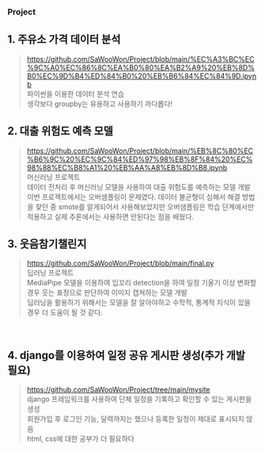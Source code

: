 ### Project
## 1. 주유소 가격 데이터 분석 <br>
  > https://github.com/SaWooWon/Project/blob/main/%EC%A3%BC%EC%9C%A0%EC%86%8C%EA%B0%80%EA%B2%A9%20%EB%8D%B0%EC%9D%B4%ED%84%B0%20%EB%B6%84%EC%84%9D.ipynb <br>
  > 파이썬을 이용한 데이터 분석 연습 <br>
  > 생각보다 groupby는 유용하고 사용하기 까다롭다! <br>

## 2. 대출 위험도 예측 모델 <br>
  > https://github.com/SaWooWon/Project/blob/main/%EB%8C%80%EC%B6%9C%20%EC%9C%84%ED%97%98%EB%8F%84%20%EC%98%88%EC%B8%A1%20%EB%AA%A8%EB%8D%B8.ipynb <br>
  > 머신러닝 프로젝트 <br>
  > 데이터 전처리 후 머신러닝 모델을 사용하여 대출 위험도를 예측하는 모델 개발 <br>
  > 이번 프로젝트에서는 오버샘플링이 문제였다. 데이터 불균형이 심해서 해결 방법을 찾던 중 smote를 알게되어서 사용해보았지만 오버샘플링은 학습 단계에서만 적용하고 실제 추론에서는 사용하면 안된다는 점을 배웠다. <br>


## 3. 웃음참기챌린지 <br>
  > https://github.com/SaWooWon/Project/blob/main/final.py <br>
  > 딥러닝 프로젝트 <br>
  > MediaPipe 모델을 이용하여 입꼬리 detection을 하여 일정 기울기 이상 변화할 경우 웃는 표정으로 판단하여 이미지 캡쳐하는 모델 개발 <br>
  > 딥러닝을 활용하기 위해서는 모델을 잘 알아야하고 수학적, 통계적 지식이 있을 경우 더 도움이 될 것 같다.   
<br>

## 4. django를 이용하여 일정 공유 게시판 생성(추가 개발 필요) <br>
  > https://github.com/SaWooWon/Project/tree/main/mysite <br>
  > django 프레임워크를 사용하여 단체 일정을 기록하고 확인할 수 있는 게시판을 생성 <br>
  > 회원가입 후 로그인 기능, 달력까지는 했으나 등록한 일정이 제대로 표시되지 않음 <br>
  > html, css에 대한 공부가 더 필요하다
